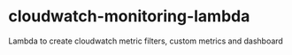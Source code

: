 # cloudwatch-monitoring-lambda
Lambda to create cloudwatch metric filters, custom metrics and dashboard
